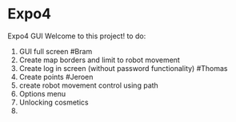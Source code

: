 # Expo4
Expo4 GUI
Welcome to this project!
to do:
1. GUI full screen #Bram
2. Create map borders and limit to robot movement 
3. Create log in screen (without password functionality) #Thomas
4. Create points #Jeroen
5. create robot movement control using path
6. Options menu
7. Unlocking cosmetics
8. 